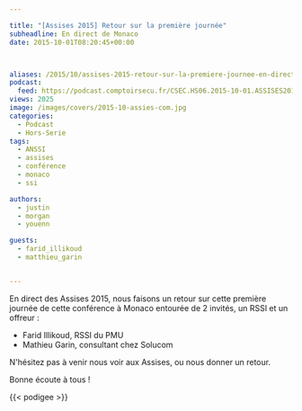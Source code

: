 ```yaml
---

title: "[Assises 2015] Retour sur la première journée"
subheadline: En direct de Monaco
date: 2015-10-01T08:20:45+00:00



aliases: /2015/10/assises-2015-retour-sur-la-premiere-journee-en-direct-de-monaco/
podcast:
  feed: https://podcast.comptoirsecu.fr/CSEC.HS06.2015-10-01.ASSISES2015_JOUR1.mp3
views: 2025
image: /images/covers/2015-10-assies-com.jpg
categories:
  - Podcast
  - Hors-Serie
tags:
  - ANSSI
  - assises
  - conférence
  - monaco
  - ssi

authors:
  - justin
  - morgan
  - youenn

guests:
  - farid_illikoud
  - matthieu_garin


---
```


En direct des Assises 2015, nous faisons un retour sur cette première journée de cette conférence à Monaco entourée de 2 invités, un RSSI et un offreur :

  * Farid Illikoud, RSSI du PMU
  * Mathieu Garin, consultant chez Solucom

N'hésitez pas à venir nous voir aux Assises, ou nous donner un retour.

Bonne écoute à tous !

{{< podigee >}}
